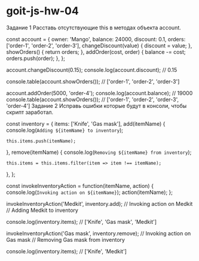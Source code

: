 # goit-js-hw-04

Задание 1
Расставь отсутствующие this в методах объекта account.

const account = {
owner: 'Mango',
balance: 24000,
discount: 0.1,
orders: ['order-1', 'order-2', 'order-3'],
changeDiscount(value) {
discount = value;
},
showOrders() {
return orders;
},
addOrder(cost, order) {
balance -= cost;
orders.push(order);
},
};

account.changeDiscount(0.15);
console.log(account.discount); // 0.15

console.table(account.showOrders()); // ['order-1', 'order-2', 'order-3']

account.addOrder(5000, 'order-4');
console.log(account.balance); // 19000
console.table(account.showOrders()); // ['order-1', 'order-2', 'order-3', 'order-4']
Задание 2
Исправь ошибки которые будут в консоли, чтобы скрипт заработал.

const inventory = {
items: ['Knife', 'Gas mask'],
add(itemName) {
console.log(`Adding ${itemName} to inventory`);

    this.items.push(itemName);

},
remove(itemName) {
console.log(`Removing ${itemName} from inventory`);

    this.items = this.items.filter(item => item !== itemName);

},
};

const invokeInventoryAction = function(itemName, action) {
console.log(`Invoking action on ${itemName}`);
action(itemName);
};

invokeInventoryAction('Medkit', inventory.add);
// Invoking action on Medkit
// Adding Medkit to inventory

console.log(inventory.items); // ['Knife', 'Gas mask', 'Medkit']

invokeInventoryAction('Gas mask', inventory.remove);
// Invoking action on Gas mask
// Removing Gas mask from inventory

console.log(inventory.items); // ['Knife', 'Medkit']
